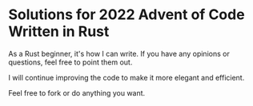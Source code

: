 # Solutions for 2022 Advent of Code Written in Rust

As a Rust beginner, it's how I can write. If you have any opinions or questions, feel free to point them out.

I will continue improving the code to make it more elegant and efficient.

Feel free to fork or do anything you want.
